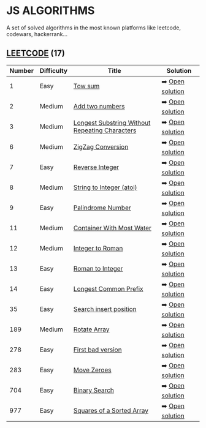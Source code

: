 # JS ALGORITHMS
A set of solved algorithms in the most known platforms like leetcode, codewars, hackerrank... 

## [LEETCODE](https://leetcode.com/) (17)

| Number      | Difficulty  |    Title   | Solution |
| ----------- | ----------- | ---------- | -------- |
| 1           | Easy        | [Tow sum](https://leetcode.com/problems/two-sum/) | ➡️ [Open solution](https://github.com/puntope/js-algorithms/blob/main/leetcode/1-two-sum.js) 
| 2           | Medium      | [Add two numbers](https://leetcode.com/problems/add-two-numbers/) | ➡️ [Open solution](https://github.com/puntope/js-algorithms/blob/main/leetcode/2-add-two-numbers.js) 
| 3           | Medium      | [Longest Substring Without Repeating Characters](https://leetcode.com/problems/longest-substring-without-repeating-characters/) | ➡️ [Open solution](https://github.com/puntope/js-algorithms/blob/main/leetcode/3-longest-substring-without-repeating-character.js) 
| 6           | Medium      | [ZigZag Conversion](https://leetcode.com/problems/zigzag-conversion) | ➡️ [Open solution](https://github.com/puntope/js-algorithms/blob/main/leetcode/6-zigzag-conversion.js) 
| 7           | Easy      | [Reverse Integer](https://leetcode.com/problems/reverse-integer/) | ➡️ [Open solution](https://github.com/puntope/js-algorithms/blob/main/leetcode/7-reverse-integer.js) 
| 8           | Medium      | [String to Integer (atoi)](https://leetcode.com/problems/string-to-integer-atoi/) | ➡️ [Open solution](https://github.com/puntope/js-algorithms/blob/main/leetcode/8-string-to-integer-atoi.js) 
| 9           | Easy      | [Palindrome Number](https://leetcode.com/problems/palindrome-number/) | ➡️ [Open solution](https://github.com/puntope/js-algorithms/blob/main/leetcode/9-palindrome-number.js) 
| 11           | Medium      | [Container With Most Water](https://leetcode.com/problems/container-with-most-water/) | ➡️ [Open solution](https://github.com/puntope/js-algorithms/blob/main/leetcode/11-container-with-most-water.js) 
| 12           | Medium      | [Integer to Roman](https://leetcode.com/problems/integer-to-roman/) | ➡️ [Open solution](https://github.com/puntope/js-algorithms/blob/main/leetcode/12-integer-to-roman.js) 
| 13           | Easy      | [Roman to Integer](https://leetcode.com/problems/roman-to-integer/) | ➡️ [Open solution](https://github.com/puntope/js-algorithms/blob/main/leetcode/13-roman-to-integer.js) 
| 14           | Easy      | [Longest Common Prefix](https://leetcode.com/problems/longest-common-prefix/) | ➡️ [Open solution](https://github.com/puntope/js-algorithms/blob/main/leetcode/14-longest-common-prefix.js) 
| 35           | Easy      | [Search insert position](https://leetcode.com/problems/search-insert-position/) | ➡️ [Open solution](https://github.com/puntope/js-algorithms/blob/main/leetcode/35-search-insert-position.js) 
| 189           | Medium      | [Rotate Array](https://leetcode.com/problems/rotate-array/) | ➡️ [Open solution](https://github.com/puntope/js-algorithms/blob/main/leetcode/189-rotate-array.js)
| 278           | Easy      | [First bad version](https://leetcode.com/problems/first-bad-version/) | ➡️ [Open solution](https://github.com/puntope/js-algorithms/blob/main/leetcode/278-first-bad-version.js) 
| 283           | Easy      | [Move Zeroes](https://leetcode.com/problems/move-zeroes/) | ➡️ [Open solution](https://github.com/puntope/js-algorithms/blob/main/leetcode/283-move-zeroes.js) 
| 704           | Easy      | [Binary Search](https://leetcode.com/problems/binary-search/) | ➡️ [Open solution](https://github.com/puntope/js-algorithms/blob/main/leetcode/704-binary-search.js) 
| 977           | Easy      | [Squares of a Sorted Array](https://leetcode.com/problems/squares-of-a-sorted-array/) | ➡️ [Open solution](https://github.com/puntope/js-algorithms/blob/main/leetcode/977-squares-of-a-sorted-array.js)


